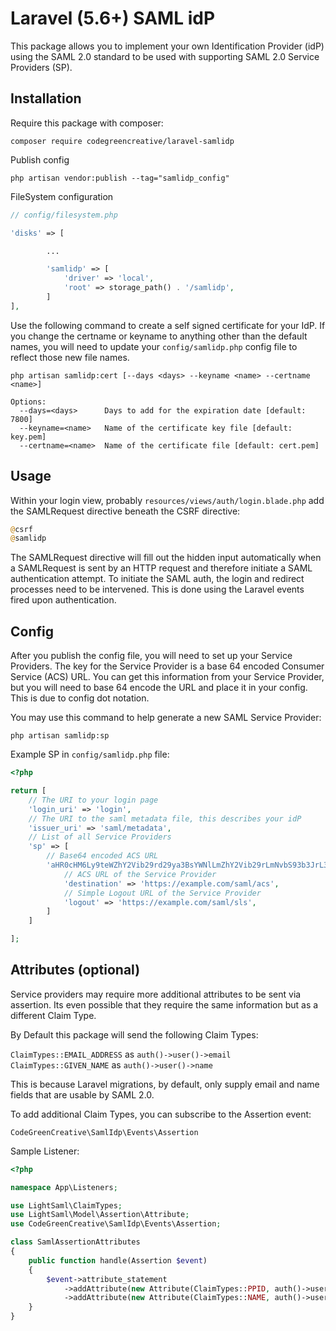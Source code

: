 # Laravel (5.6+) SAML idP

This package allows you to implement your own Identification Provider (idP) using the SAML 2.0 standard to be used with supporting SAML 2.0 Service Providers (SP).

## Installation

Require this package with composer:

```shell
composer require codegreencreative/laravel-samlidp
```

Publish config

```shell
php artisan vendor:publish --tag="samlidp_config"
```

FileSystem configuration

```php
// config/filesystem.php

'disks' => [

        ...

        'samlidp' => [
            'driver' => 'local',
            'root' => storage_path() . '/samlidp',
        ]
],
```

Use the following command to create a self signed certificate for your IdP. If you change the certname or keyname to anything other than the default names, you will need to update your `config/samlidp.php` config file to reflect those new file names.

```shell
php artisan samlidp:cert [--days <days> --keyname <name> --certname <name>]
```

```shell
Options:
  --days=<days>      Days to add for the expiration date [default: 7800]
  --keyname=<name>   Name of the certificate key file [default: key.pem]
  --certname=<name>  Name of the certificate file [default: cert.pem]
```

## Usage

Within your login view, probably `resources/views/auth/login.blade.php` add the SAMLRequest directive beneath the CSRF directive:

```php
@csrf
@samlidp
```

The SAMLRequest directive will fill out the hidden input automatically when a SAMLRequest is sent by an HTTP request and therefore initiate a SAML authentication attempt. To initiate the SAML auth, the login and redirect processes need to be intervened. This is done using the Laravel events fired upon authentication.

## Config

After you publish the config file, you will need to set up your Service Providers. The key for the Service Provider is a base 64 encoded Consumer Service (ACS) URL. You can get this information from your Service Provider, but you will need to base 64 encode the URL and place it in your config. This is due to config dot notation.

You may use this command to help generate a new SAML Service Provider:

```shell
php artisan samlidp:sp
```

Example SP in `config/samlidp.php` file:

```php
<?php

return [
    // The URI to your login page
    'login_uri' => 'login',
    // The URI to the saml metadata file, this describes your idP
    'issuer_uri' => 'saml/metadata',
    // List of all Service Providers
    'sp' => [
        // Base64 encoded ACS URL
        'aHR0cHM6Ly9teWZhY2Vib29rd29ya3BsYWNlLmZhY2Vib29rLmNvbS93b3JrL3NhbWwucGhw' => [
            // ACS URL of the Service Provider
            'destination' => 'https://example.com/saml/acs',
            // Simple Logout URL of the Service Provider
            'logout' => 'https://example.com/saml/sls',
        ]
    ]

];
```

## Attributes (optional)

Service providers may require more additional attributes to be sent via assertion. Its even possible that they require the same information but as a different Claim Type.

By Default this package will send the following Claim Types:

`ClaimTypes::EMAIL_ADDRESS` as `auth()->user()->email`
`ClaimTypes::GIVEN_NAME` as `auth()->user()->name`

This is because Laravel migrations, by default, only supply email and name fields that are usable by SAML 2.0.

To add additional Claim Types, you can subscribe to the Assertion event:

`CodeGreenCreative\SamlIdp\Events\Assertion`

Sample Listener:

```php
<?php

namespace App\Listeners;

use LightSaml\ClaimTypes;
use LightSaml\Model\Assertion\Attribute;
use CodeGreenCreative\SamlIdp\Events\Assertion;

class SamlAssertionAttributes
{
    public function handle(Assertion $event)
    {
        $event->attribute_statement
            ->addAttribute(new Attribute(ClaimTypes::PPID, auth()->user()->id))
            ->addAttribute(new Attribute(ClaimTypes::NAME, auth()->user()->name));
    }
}

```
